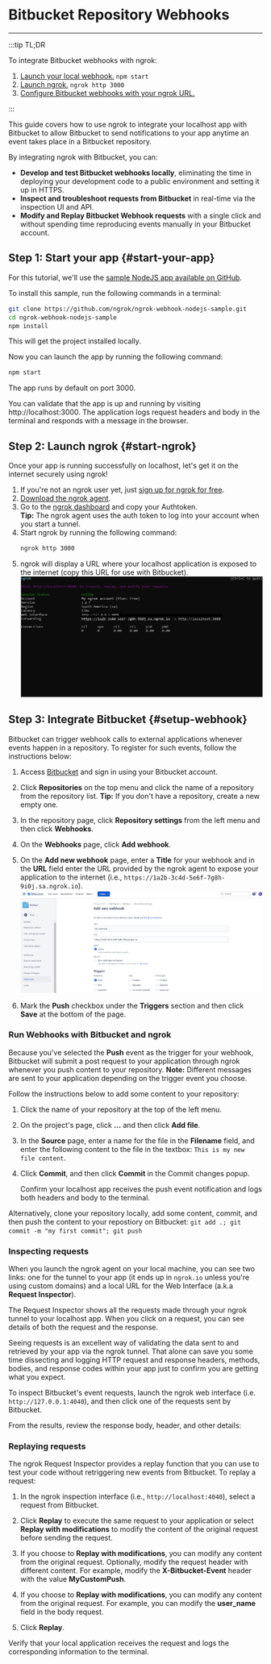 # Bitbucket Repository Webhooks
------------

:::tip TL;DR

To integrate Bitbucket webhooks with ngrok:
1. [Launch your local webhook.](#start-your-app) `npm start`
1. [Launch ngrok.](#start-ngrok) `ngrok http 3000`
1. [Configure Bitbucket webhooks with your ngrok URL.](#setup-webhook)

:::

This guide covers how to use ngrok to integrate your localhost app with Bitbucket to allow Bitbucket to send notifications to your app anytime an event takes place in a Bitbucket repository.

By integrating ngrok with Bitbucket, you can:

- **Develop and test Bitbucket webhooks locally**, eliminating the time in deploying your development code to a public environment and setting it up in HTTPS.
- **Inspect and troubleshoot requests from Bitbucket** in real-time via the inspection UI and API.
- **Modify and Replay Bitbucket Webhook requests** with a single click and without spending time reproducing events manually in your Bitbucket account.


## **Step 1**: Start your app {#start-your-app}

For this tutorial, we'll use the [sample NodeJS app available on GitHub](https://github.com/ngrok/ngrok-webhook-nodejs-sample). 

To install this sample, run the following commands in a terminal:

```bash
git clone https://github.com/ngrok/ngrok-webhook-nodejs-sample.git
cd ngrok-webhook-nodejs-sample
npm install
```

This will get the project installed locally.

Now you can launch the app by running the following command: 

```bash
npm start
```

The app runs by default on port 3000. 

You can validate that the app is up and running by visiting http://localhost:3000. The application logs request headers and body in the terminal and responds with a message in the browser.


## **Step 2**: Launch ngrok {#start-ngrok}

Once your app is running successfully on localhost, let's get it on the internet securely using ngrok! 

1. If you're not an ngrok user yet, just [sign up for ngrok for free](https://ngrok.com/signup).
1. [Download the ngrok agent](https://ngrok.com/download).
1. Go to the [ngrok dashboard](https://dashboard.ngrok.com) and copy your Authtoken. <br />
    **Tip:** The ngrok agent uses the auth token to log into your account when you start a tunnel.
1. Start ngrok by running the following command:
    ```bash
    ngrok http 3000
    ```
1. ngrok will display a URL where your localhost application is exposed to the internet (copy this URL for use with Bitbucket).
    ![ngrok agent running](/img/integrations/launch_ngrok_tunnel.png)


## **Step 3**: Integrate  Bitbucket {#setup-webhook}

Bitbucket can trigger webhook calls to external applications whenever events happen in a repository. To register for such events, follow the instructions below:

1. Access [Bitbucket](https://bitbucket.com/) and sign in using your Bitbucket account.

1. Click **Repositories** on the top menu and click the name of a repository from the repository list.
    **Tip:** If you don't have a repository, create a new empty one.

1. In the repository page, click **Repository settings** from the left menu and then click **Webhooks**.

1. On the **Webhooks** page, click **Add webhook**.

1. On the **Add new webhook** page, enter a **Title** for your webhook and in the **URL** field enter the URL provided by the ngrok agent to expose your application to the internet (i.e., `https://1a2b-3c4d-5e6f-7g8h-9i0j.sa.ngrok.io`).
    ![URL](img/ngrok_url_configuration_bitbucket.png)

1. Mark the **Push** checkbox under the **Triggers** section and then click **Save** at the bottom of the page.


### Run Webhooks with Bitbucket and ngrok

Because you've selected the **Push** event as the trigger for your webhook, Bitbucket will submit a post request to your application through ngrok whenever you push content to your repository.
    **Note:** Different messages are sent to your application depending on the trigger event you choose.

Follow the instructions below to add some content to your repository:

1. Click the name of your repository at the top of the left menu.

1. On the project's page, click **...** and then click **Add file**.

1. In the **Source** page, enter a name for the file in the **Filename** field, and enter the following content to the file in the textbox:
    `This is my new file content`.

1. Click **Commit**, and then click **Commit** in the Commit changes popup.

    Confirm your localhost app receives the push event notification and logs both headers and body to the terminal.

Alternatively, clone your repository locally, add some content, commit, and then push the content to your repostiory on Bitbucket:
    `git add .; git commit -m "my first commit"; git push`


### Inspecting requests

When you launch the ngrok agent on your local machine, you can see two links: one for the tunnel to your app (it ends up in `ngrok.io` unless you're using custom domains) and a local URL for the Web Interface (a.k.a **Request Inspector**).

The Request Inspector shows all the requests made through your ngrok tunnel to your localhost app. When you click on a request, you can see details of both the request and the response.

Seeing requests is an excellent way of validating the data sent to and retrieved by your app via the ngrok tunnel. That alone can save you some time dissecting and logging HTTP request and response headers, methods, bodies, and response codes within your app just to confirm you are getting what you expect.

To inspect Bitbucket's event requests, launch the ngrok web interface (i.e. `http://127.0.0.1:4040`), and then click one of the requests sent by Bitbucket.

From the results, review the response body, header, and other details:


### Replaying requests

The ngrok Request Inspector provides a replay function that you can use to test your code without retriggering new events from Bitbucket. To replay a request:

1. In the ngrok inspection interface (i.e., `http://localhost:4040`), select a request from Bitbucket.

1. Click **Replay** to execute the same request to your application or select **Replay with modifications** to modify the content of the original request before sending the request.

1. If you choose to **Replay with modifications**, you can modify any content from the original request. Optionally, modify the request header with different content. For example, modify the **X-Bitbucket-Event** header with the value **MyCustomPush**.

1. If you choose to **Replay with modifications**, you can modify any content from the original request. For example, you can modify the **user_name** field in the body request.

1. Click **Replay**.

Verify that your local application receives the request and logs the corresponding information to the terminal.

